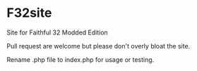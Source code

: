F32site
=======

Site for Faithful 32 Modded Edition

Pull request are welcome but please don't overly bloat the site.

Rename .php file to index.php for usage or testing.
